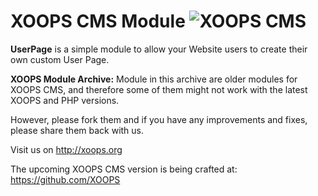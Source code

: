 # XOOPS CMS Module   ![XOOPS CMS](https://avatars2.githubusercontent.com/u/12771439?v=3&s=200)

**UserPage** is a simple module to allow your Website users to create their own custom User Page.

**XOOPS Module Archive:** Module in this archive are older modules for XOOPS CMS, and therefore some of them might not work with the latest XOOPS and PHP versions. 

However, please fork them and if you have any improvements and fixes, please share them back with us. 

Visit us on http://xoops.org

The upcoming XOOPS CMS version is being crafted at: https://github.com/XOOPS
